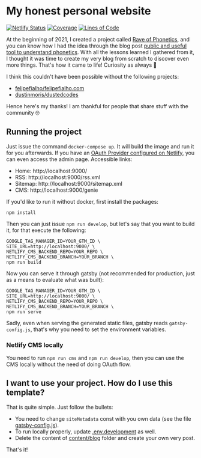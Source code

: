 # My honest personal website

[![Netlify Status](https://api.netlify.com/api/v1/badges/17cd91a0-e169-48d7-9948-526cb08d7826/deploy-status)](https://app.netlify.com/sites/hungry-leakey-3d2ebb/deploys)
[![Coverage](https://sonarcloud.io/api/project_badges/measure?project=willianantunes_willianantunes.com&metric=coverage)](https://sonarcloud.io/dashboard?id=willianantunes_willianantunes.com)
[![Lines of Code](https://sonarcloud.io/api/project_badges/measure?project=willianantunes_willianantunes.com&metric=ncloc)](https://sonarcloud.io/dashboard?id=willianantunes_willianantunes.com)

At the beginning of 2021, I created a project called [Rave of Phonetics](https://www.raveofphonetics.com/), and you can know how I had the idea through the blog post [public and useful tool to understand phonetics](https://www.raveofphonetics.com/blog/2021/02/public-and-useful-tool-to-understand-phonetics/). With all the lessons learned I gathered from it, I thought it was time to create my very blog from scratch to discover even more things. That's how it came to life! Curiosity as always 👀

I think this couldn't have been possible without the following projects:

- [felipefialho/felipefialho.com](https://github.com/felipefialho/felipefialho.com)
- [dustinmoris/dustedcodes](https://github.com/dustinmoris/dustedcodes)

Hence here's my thanks! I am thankful for people that share stuff with the community 🤓

## Running the project

Just issue the command `docker-compose up`. It will build the image and run it for you afterwards. If you have an [OAuth Provider configured on Netlify](https://docs.netlify.com/visitor-access/oauth-provider-tokens/), you can even access the admin page. Accessible links:

- Home: http://localhost:9000/
- RSS: http://localhost:9000/rss.xml
- Sitemap: http://localhost:9000/sitemap.xml
- CMS: http://localhost:9000/genie

If you'd like to run it without docker, first install the packages:

    npm install

Then you can just issue `npm run develop`, but let's say that you want to build it, for that execute the following:

    GOOGLE_TAG_MANAGER_ID=YOUR_GTM_ID \
    SITE_URL=http://localhost:9000/ \
    NETLIFY_CMS_BACKEND_REPO=YOUR_REPO \
    NETLIFY_CMS_BACKEND_BRANCH=YOUR_BRANCH \
    npm run build

Now you can serve it through gatsby (not recommended for production, just as a means to evaluate what was built):

    GOOGLE_TAG_MANAGER_ID=YOUR_GTM_ID \
    SITE_URL=http://localhost:9000/ \
    NETLIFY_CMS_BACKEND_REPO=YOUR_REPO \
    NETLIFY_CMS_BACKEND_BRANCH=YOUR_BRANCH \
    npm run serve

Sadly, even when serving the generated static files, gatsby reads `gatsby-config.js`, that's why you need to set the environment variables.

### Netlify CMS locally

You need to run `npm run cms` and `npm run develop`, then you can use the CMS locally without the need of doing OAuth flow.

## I want to use your project. How do I use this template?

That is quite simple. Just follow the bullets:

- You need to change `siteMetadata` const with you own data (see the file [gatsby-config.js](./gatsby-config.js)).
- To run locally properly, update [.env.development](./.env.development) as well.
- Delete the content of [content/blog](./content/blog) folder and create your own very post.

That's it!
